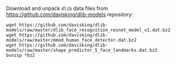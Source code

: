 Download and unpack `dlib` data files from https://github.com/davisking/dlib-models repository:
```shell
wget https://github.com/davisking/dlib-models/raw/master/dlib_face_recognition_resnet_model_v1.dat.bz2
wget https://github.com/davisking/dlib-models/raw/master/mmod_human_face_detector.dat.bz2
wget https://github.com/davisking/dlib-models/raw/master/shape_predictor_5_face_landmarks.dat.bz2
bunzip *bz2
```
